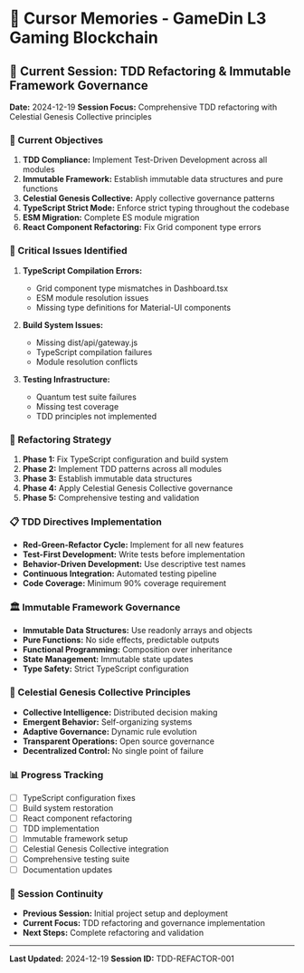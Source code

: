 # 🧠 Cursor Memories - GameDin L3 Gaming Blockchain

## 📅 Current Session: TDD Refactoring & Immutable Framework Governance
**Date:** 2024-12-19
**Session Focus:** Comprehensive TDD refactoring with Celestial Genesis Collective principles

### 🎯 Current Objectives
1. **TDD Compliance:** Implement Test-Driven Development across all modules
2. **Immutable Framework:** Establish immutable data structures and pure functions
3. **Celestial Genesis Collective:** Apply collective governance patterns
4. **TypeScript Strict Mode:** Enforce strict typing throughout the codebase
5. **ESM Migration:** Complete ES module migration
6. **React Component Refactoring:** Fix Grid component type errors

### 🚨 Critical Issues Identified
1. **TypeScript Compilation Errors:**
   - Grid component type mismatches in Dashboard.tsx
   - ESM module resolution issues
   - Missing type definitions for Material-UI components

2. **Build System Issues:**
   - Missing dist/api/gateway.js
   - TypeScript compilation failures
   - Module resolution conflicts

3. **Testing Infrastructure:**
   - Quantum test suite failures
   - Missing test coverage
   - TDD principles not implemented

### 🔧 Refactoring Strategy
1. **Phase 1:** Fix TypeScript configuration and build system
2. **Phase 2:** Implement TDD patterns across all modules
3. **Phase 3:** Establish immutable data structures
4. **Phase 4:** Apply Celestial Genesis Collective governance
5. **Phase 5:** Comprehensive testing and validation

### 📋 TDD Directives Implementation
- **Red-Green-Refactor Cycle:** Implement for all new features
- **Test-First Development:** Write tests before implementation
- **Behavior-Driven Development:** Use descriptive test names
- **Continuous Integration:** Automated testing pipeline
- **Code Coverage:** Minimum 90% coverage requirement

### 🏛️ Immutable Framework Governance
- **Immutable Data Structures:** Use readonly arrays and objects
- **Pure Functions:** No side effects, predictable outputs
- **Functional Programming:** Composition over inheritance
- **State Management:** Immutable state updates
- **Type Safety:** Strict TypeScript configuration

### 🌌 Celestial Genesis Collective Principles
- **Collective Intelligence:** Distributed decision making
- **Emergent Behavior:** Self-organizing systems
- **Adaptive Governance:** Dynamic rule evolution
- **Transparent Operations:** Open source governance
- **Decentralized Control:** No single point of failure

### 📊 Progress Tracking
- [ ] TypeScript configuration fixes
- [ ] Build system restoration
- [ ] React component refactoring
- [ ] TDD implementation
- [ ] Immutable framework setup
- [ ] Celestial Genesis Collective integration
- [ ] Comprehensive testing suite
- [ ] Documentation updates

### 🔄 Session Continuity
- **Previous Session:** Initial project setup and deployment
- **Current Focus:** TDD refactoring and governance implementation
- **Next Steps:** Complete refactoring and validation

---
**Last Updated:** 2024-12-19
**Session ID:** TDD-REFACTOR-001 